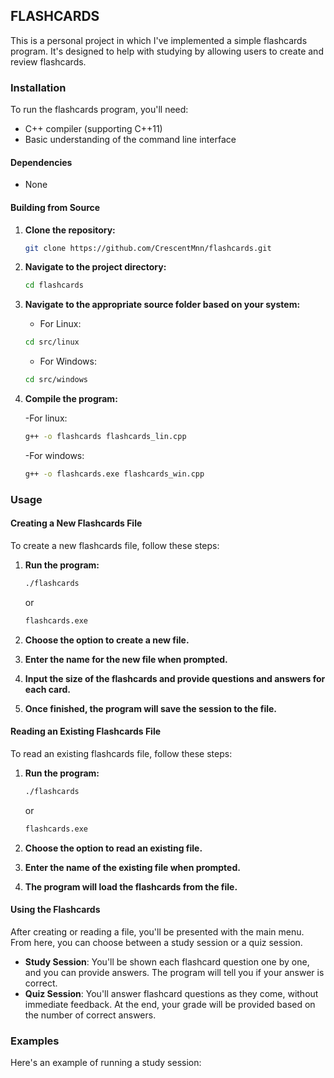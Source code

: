## FLASHCARDS

This is a personal project in which I've implemented a simple flashcards program. It's designed to help with studying by allowing users to create and review flashcards.

### Installation

To run the flashcards program, you'll need:

- C++ compiler (supporting C++11)
- Basic understanding of the command line interface

#### Dependencies

- None

#### Building from Source

1. **Clone the repository:**

    ```bash
    git clone https://github.com/CrescentMnn/flashcards.git
    ```

2. **Navigate to the project directory:**

    ```bash
    cd flashcards
    ```

3. **Navigate to the appropriate source folder based on your system:**

    - For Linux:
    
    ```bash
    cd src/linux
    ```
    
    - For Windows:
    
    ```bash
    cd src/windows
    ```

4. **Compile the program:**

    -For linux:

    ```bash
    g++ -o flashcards flashcards_lin.cpp
    ```

    -For windows:

    ```bash
    g++ -o flashcards.exe flashcards_win.cpp
    ```

### Usage

#### Creating a New Flashcards File

To create a new flashcards file, follow these steps:

1. **Run the program:**

    ```bash
    ./flashcards
    ```
    or

    ```bash
    flashcards.exe
    ```

1. **Choose the option to create a new file.**
2. **Enter the name for the new file when prompted.**
3. **Input the size of the flashcards and provide questions and answers for each card.**
4. **Once finished, the program will save the session to the file.**

#### Reading an Existing Flashcards File

To read an existing flashcards file, follow these steps:

1. **Run the program:**

    ```bash
    ./flashcards
    ```
    or

    ```bash
    flashcards.exe
    ```

2. **Choose the option to read an existing file.**
3. **Enter the name of the existing file when prompted.**
4. **The program will load the flashcards from the file.**

#### Using the Flashcards

After creating or reading a file, you'll be presented with the main menu. From here, you can choose between a study session or a quiz session.

- **Study Session**: You'll be shown each flashcard question one by one, and you can provide answers. The program will tell you if your answer is correct.
- **Quiz Session**: You'll answer flashcard questions as they come, without immediate feedback. At the end, your grade will be provided based on the number of correct answers.

### Examples

Here's an example of running a study session:


